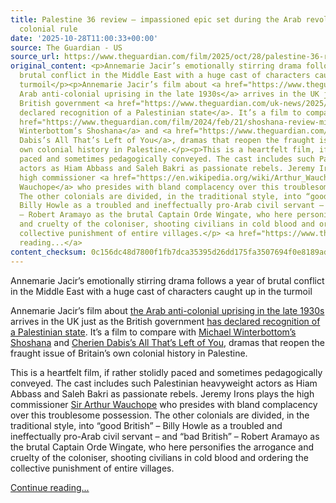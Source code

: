 ```yaml
---
title: Palestine 36 review – impassioned epic set during the Arab revolt against British
  colonial rule
date: '2025-10-28T11:00:33+00:00'
source: The Guardian - US
source_url: https://www.theguardian.com/film/2025/oct/28/palestine-36-review-annemarie-jacir
original_content: <p>Annemarie Jacir’s emotionally stirring drama follows a year of
  brutal conflict in the Middle East with a huge cast of characters caught up in the
  turmoil</p><p>Annemarie Jacir’s film about <a href="https://www.theguardian.com/world/2025/sep/21/what-role-has-britain-played-in-the-history-of-israel-and-palestine">the
  Arab anti-colonial uprising in the late 1930s</a> arrives in the UK just as the
  British government <a href="https://www.theguardian.com/uk-news/2025/sep/21/uk-recognises-palestine-as-an-independent-state">has
  declared recognition of a Palestinian state</a>. It’s a film to compare with <a
  href="https://www.theguardian.com/film/2024/feb/21/shoshana-review-michael-winterbottom">Michael
  Winterbottom’s Shoshana</a> and <a href="https://www.theguardian.com/film/2025/jan/25/all-thats-left-of-you-review">Cherien
  Dabis’s All That’s Left of You</a>, dramas that reopen the fraught issue of Britain’s
  own colonial history in Palestine.</p><p>This is a heartfelt film, if rather stolidly
  paced and sometimes pedagogically conveyed. The cast includes such Palestinian heavyweight
  actors as Hiam Abbass and Saleh Bakri as passionate rebels. Jeremy Irons plays the
  high commissioner <a href="https://en.wikipedia.org/wiki/Arthur_Wauchope">Sir Arthur
  Wauchope</a> who presides with bland complacency over this troublesome possession.
  The other colonials are divided, in the traditional style, into “good British” –
  Billy Howle as a troubled and ineffectually pro-Arab civil servant – and “bad British”
  – Robert Aramayo as the brutal Captain Orde Wingate, who here personifies the arrogance
  and cruelty of the coloniser, shooting civilians in cold blood and ordering the
  collective punishment of entire villages.</p> <a href="https://www.theguardian.com/film/2025/oct/28/palestine-36-review-annemarie-jacir">Continue
  reading...</a>
content_checksum: 0c156dc48d7800f1fb7dca35395d26dd175fa3507694f0e8189ad434f5bed296
---
```


Annemarie Jacir’s emotionally stirring drama follows a year of brutal conflict in the Middle East with a huge cast of characters caught up in the turmoil

Annemarie Jacir’s film about [the Arab anti-colonial uprising in the late 1930s](https://www.theguardian.com/world/2025/sep/21/what-role-has-britain-played-in-the-history-of-israel-and-palestine) arrives in the UK just as the British government [has declared recognition of a Palestinian state](https://www.theguardian.com/uk-news/2025/sep/21/uk-recognises-palestine-as-an-independent-state). It’s a film to compare with [Michael Winterbottom’s Shoshana](https://www.theguardian.com/film/2024/feb/21/shoshana-review-michael-winterbottom) and [Cherien Dabis’s All That’s Left of You](https://www.theguardian.com/film/2025/jan/25/all-thats-left-of-you-review), dramas that reopen the fraught issue of Britain’s own colonial history in Palestine.

This is a heartfelt film, if rather stolidly paced and sometimes pedagogically conveyed. The cast includes such Palestinian heavyweight actors as Hiam Abbass and Saleh Bakri as passionate rebels. Jeremy Irons plays the high commissioner [Sir Arthur Wauchope](https://en.wikipedia.org/wiki/Arthur_Wauchope) who presides with bland complacency over this troublesome possession. The other colonials are divided, in the traditional style, into “good British” – Billy Howle as a troubled and ineffectually pro-Arab civil servant – and “bad British” – Robert Aramayo as the brutal Captain Orde Wingate, who here personifies the arrogance and cruelty of the coloniser, shooting civilians in cold blood and ordering the collective punishment of entire villages.

 [Continue reading...](https://www.theguardian.com/film/2025/oct/28/palestine-36-review-annemarie-jacir)